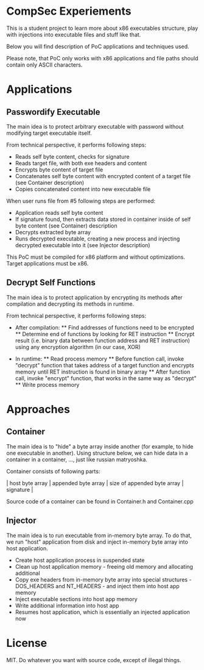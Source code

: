 # CompSec Experiements #

This is a student project to learn more about x86 executables structure, play with injections into executable files and stuff like that.

Below you will find description of PoC applications and techniques used.

Please note, that PoC only works with x86 applications and file paths should contain only ASCII characters.


# Applications #
## Passwordify Executable ##

The main idea is to protect arbitrary executable with password without modifying target executable itself.

From technical perspective, it performs following steps:
 * Reads self byte content, checks for signature
 * Reads target file, with both exe headers and content
 * Encrypts byte content of target file
 * Concatenates self byte content with encrypted content of a target file (see Container description)
 * Copies concatenated content into new executable file

When user runs file from #5 following steps are performed:
 * Application reads self byte content
 * If signature found, then extracts data stored in container inside of self byte content (see Container) description
 * Decrypts extracted byte array
 * Runs decrypted executable, creating a new process and injecting decrypted executable into it (see Injector description)

This PoC must be compiled for x86 platform and without optimizations. Target applications must be x86.

## Decrypt Self Functions ##

The main idea is to protect application by encrypting its methods after compilation and decrypting its methods in runtime.

From technical perspective, it performs following steps:
* After compilation:
** Find addresses of functions need to be encrypted
** Determine end of functions by looking for RET instruction
** Encrypt result (i.e. binary data between function address and RET instruction) using any encryption algorithm (in our case, XOR)

* In runtime:
** Read process memory
** Before function call, invoke "decrypt" function that takes address of a target function and encrypts memory until RET instruction is found in binary array 
** After function call, invoke "encrypt" function, that works in the same way as "decrypt"
** Write process memory

# Approaches #
## Container ##

The main idea is to "hide" a byte array inside another (for example, to hide one executable in another).
Using structure below, we can hide data in a container in a container, ..., just like russian matryoshka.

Container consists of following parts:

| host byte array | appended byte array | size of appended byte array | signature |

Source code of a container can be found in Container.h and Container.cpp

## Injector ##

The main idea is to run executable from in-memory byte array. To do that, we run "host" application from disk and inject in-memory byte array into host application.

* Create host application process in suspended state
* Clean up host application memory - freeing old memory and allocating additional
* Copy exe headers from in-memory byte array into special structures - DOS_HEADERS and NT_HEADERS - and inject them into host app memory
* Inject executable sections into host app memory
* Write additional information into host app
* Resumes host application, which is essentially an injected application now


# License #
MIT. Do whatever you want with source code, except of illegal things.